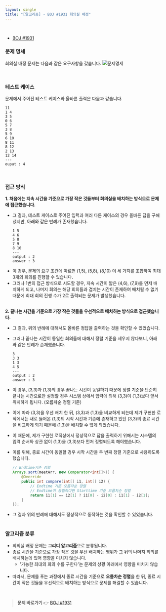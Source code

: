 ```yaml
---
layout: single
title: "[알고리즘] - BOJ #1931 회의실 배정"
---
```


<br/>

- [BOJ #1931](https://www.acmicpc.net/problem/1931)

### 문제 명세

회의실 배정 문제는 다음과 같은 요구사항을 갖습니다.
![문제명세]({{site.url}}/images/2024-01-06-alg/problem.png)

<br/>

### 테스트 케이스

문제에서 주어진 테스트 케이스와 올바른 출력은 다음과 같습니다.

```
11
1 4
3 5
0 6
5 7
3 8
5 9
6 10
8 11
8 12
2 13
12 14
---
ouput : 4
```

<br/>

### 접근 방식

**1. 처음에는 지속 시간을 기준으로 가장 작은 것들부터 회의실을 배치하는 방식으로 문제에 접근했습니다.**

- 그 결과, 테스트 케이스로 주어진 입력과 여러 다른 케이스의 경우 올바른 답을 구해냈지만, 아래와 같은 반례가 존재했습니다.
  ```
  1 5
  4 6
  5 8
  7 9
  8 10
  ---
  output : 2
  answer : 3
  ```
- 이 경우, 문제의 요구 조건에 따르면 (1,5), (5,8), (8,10) 이 세 가지를 조합하여 최대 3개의 회의를 진행할 수 있습니다.
- 그러나 1번의 접근 방식으로 시도할 경우, 지속 시간이 짧은 (4,6), (7,9)를 먼저 배치하게 되고, 나머지 회의는 해당 회의들과 겹치는 시간이 존재하여 배치될 수 없기 때문에 최대 회의 진행 수가 2로 출력되는 문제가 발생했습니다.
  <br/><br/>

**2. 끝나는 시간을 기준으로 가장 작은 것들을 우선적으로 배치하는 방식으로 접근했습니다.**

- 그 결과, 위의 반례에 대해서도 올바른 정답을 출력하는 것을 확인할 수 있었습니다.
- 그러나 끝나는 시간이 동일한 회의들에 대해서 정렬 기준을 세우지 않다보니, 아래와 같은 반례가 존재했습니다.
  ```
  3
  3 3
  1 3
  4 5
  ---
  output : 2
  answer : 3
  ```
- 이 경우, (3,3)과 (1,3)의 경우 끝나는 시간이 동일하기 때문에 정렬 기준을 단순히 끝나는 시간으로만 설정할 경우 시스템 상에서 입력에 의해 (3,3)이 (1,3)보다 앞서 위치하게 됩니다. (오름차순 정렬 기준)
- 이에 따라 (3,3)을 우선 배치 한 뒤, (3,3)과 (1,3)을 비교하게 되는데 제가 구현한 로직에서는 새로 들어온 (1,3)의 시작 시간과 기존에 존재하고 있던 (3,3)의 종료 시간을 비교하게 되기 때문에 (1,3)을 배치할 수 없게 되었습니다.
- 이 때문에, 제가 구현한 로직상에서 정상적으로 답을 출력하기 위해서는 시스템의 입력 순서와 상관 없이 (1,3)을 (3,3)보다 먼저 정렬되도록 해야했습니다.

- 이를 위해, 종료 시간이 동일할 경우 시작 시간을 두 번째 정렬 기준으로 사용하도록 했습니다.
  ```java
  // Endtime기준 정렬
  Arrays.sort(meetArr, new Comparator<int[]>() {
      @Override
      public int compare(int[] i1, int[] i2) {
          // Endtime 기준 오름차순 정렬
          // Endtime이 동일하다면 Starttime 기준 오름차순 정렬
          return i1[1] == i2[1] ? i1[0] - i2[0] : i1[1] - i2[1];
      }
  });
  ```
- 그 결과 위의 반례에 대해서도 정상적으로 동작하는 것을 확인할 수 있었습니다.
  <br/><br/>

### 알고리즘 분류

- 회의실 배정 문제는 **그리디 알고리즘**으로 분류됩니다.
- 종료 시간을 기준으로 가장 작은 것을 우선 배치하는 행위가 그 뒤의 나머지 회의를 배치하는데 있어 영향을 미치지 않습니다.
  - '가능한 최대의 회의 수를 구한다'는 문제의 상황 아래에서 영향을 미치지 않습니다.
- 따라서, 문제를 푸는 과정에서 종료 시간을 기준으로 **오름차순 정렬**을 한 뒤, 종료 시간이 작은 것들을 우선적으로 배치하는 방식으로 문제를 해결할 수 있습니다.

<br/>

> **문제 바로가기** 👉 [BOJ #1931](https://www.acmicpc.net/problem/1931)

